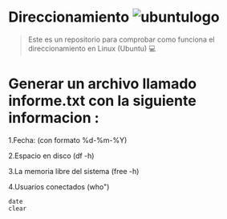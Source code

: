 # Direccionamiento      ![ubuntulogo](https://upload.wikimedia.org/wikipedia/commons/b/b5/Former_Ubuntu_logo.svg)

>Este es un repositorio para comprobar como funciona el direccionamiento en Linux (Ubuntu) :computer:



# Generar un archivo llamado informe.txt con la siguiente informacion :
  
  1.Fecha: (con formato %d-%m-%Y)
  
  2.Espacio en disco (df -h)
  
  3.La memoria libre del sistema (free -h)
  
  4.Usuarios conectados (who")


``` 
date
clear
```

